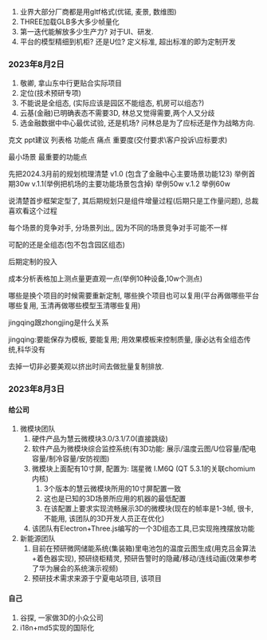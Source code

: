 1. 业界大部分厂商都是用gltf格式(优锘, 麦景, 数维图)
2. THREE加载GLB多大多少帧量化
3. 第一迭代能解放多少生产力?  对于UI、研发.
4. 平台的模型精细到机柜? 还是U位? 定义标准, 超出标准的即为定制开发

### 2023年8月2日
1. 敬卿, 拿山东中行更贴合实际项目
2. 定位(技术预研专项)
3. 不能说是全组态, (实际应该是园区不能组态, 机房可以组态?) 
4. 云基(金融)已明确表态不需要3D, 林总又觉得需要,两个人又分歧
5. 选金融数据中中心最优试验, 还是机场? 问林总是为了应标还是作为战略方向.

克文
ppt建议
列表格
功能点 痛点 重要度(交付要求\客户投诉\应标要求)

最小场景 最重要的功能点

先把2024.3月前的规划梳理清楚
v1.0 (包含了金融中心主要场景功能123)
	举例首期30w
v.1.1(举例把机场的主要功能场景包含掉)
	举例50w
v.1.2
	举例60w

说清楚首步框架定型了, 其后期规划只是组件增量过程(后期只是工作量问题), 总裁喜欢看这个过程

每个场景的竞争对手, 分场景列出,, 因为不同的场景竞争对手可能不一样




可配的还是全组态(包不包含园区组态)

后期定制的投入

成本分析表格加上测点量更直观一点(举例10种设备,10w个测点)

哪些是换个项目的时候需要重新定制, 哪些换个项目也可以复用(平台再做哪些平台哪些复用, 玉清再做哪些模型玉清哪些复用)

jingqing跟zhongjing是什么关系

jingqing:要能保存为模板, 要能复用; 用效果模板来控制质量, 康必达有全组态传统,科华没有

去掉一切非必要美观以挤出时间去做批量复制排放.


### 2023年8月3日
#### 给公司
1. 微模块团队
	1. 硬件产品为慧云微模块3.0/3.1/7.0(直接跳级)
	2. 软件产品为微模块综合监控系统(有3D功能: 展示/温度云图/U位容量/配电容量/制冷容量/安防视图)
	3. 微模块上面配有10寸屏, 配置为: 瑞星微 I.M6Q (QT 5.3.1的关联chomium内核)
		1. 3个版本的慧云微模块所用的10寸屏配置一致
		2. 这也是已知的3D场景所应用的机器的最低配置
		3. 在该配置上要求实现流畅展示3D的微模块(现在的帧率是1-3帧, 很卡, 不能用, 该团队的3D开发人员正在优化)
	4. 该团队有Electron+Three.js编写的一个3D组态工具,已实现拖拽摆放功能
2. 新能源团队
	1. 目前在预研微网储能系统(集装箱)里电池包的温度云图生成(用克吕金算法+着色器实现), 预研绕柜精灵, 预研告警时的隐藏/移动/连线动画(效果参考了华为展会的系统演示视频)
	2. 预研技术需求来源于宁夏电站项目, 该项目
#### 自己
1. 谷探, 一家做3D的小众公司
2. i18n+md5实现的国际化